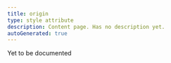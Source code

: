```yaml
---
title: origin
type: style attribute
description: Content page. Has no description yet.
autoGenerated: true
---
```


Yet to be documented
